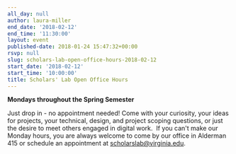```yaml
---
all_day: null
author: laura-miller
end_date: '2018-02-12'
end_time: '11:30:00'
layout: event
published-date: 2018-01-24 15:47:32+00:00
rsvp: null
slug: scholars-lab-open-office-hours-2018-02-12
start_date: '2018-02-12'
start_time: '10:00:00'
title: Scholars' Lab Open Office Hours
---
```


**Mondays throughout the Spring Semester**

Just drop in - no appointment needed! Come with your curiosity, your ideas for projects, your technical, design, and project scoping questions, or just the desire to meet others engaged in digital work.  If you can't make our Monday hours, you are always welcome to come by our office in Alderman 415 or schedule an appointment at [scholarslab@virginia.edu](mailto:scholarslab@virginia.edu).
